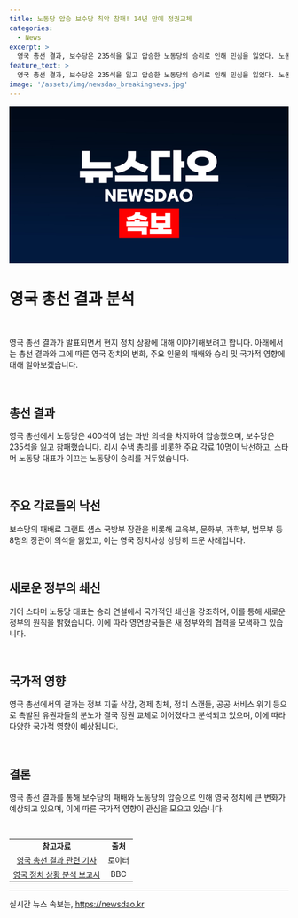 ```yaml
---
title: 노동당 압승 보수당 최악 참패! 14년 만에 정권교체
categories:
  - News
excerpt: >
  영국 총선 결과, 보수당은 235석을 잃고 압승한 노동당의 승리로 인해 민심을 잃었다. 노동당은 400석 이상을 차지하며 보수당을 격파했고, 수낵 총리는 독선좌 선택에 실감 나며 책임을 져야 했다. 이에 런던 테이트 모던에서 열린 총선 승리 축하 행사에서 키어 스타머가 회심의 미소를 짓고 대표로 있는 노동당이 과반 의석을 차지할 것으로 예측되고 있다. 이러한 변화를 통해 영연방국들은 새 정부와의 협력을 속속이 발표하여 축하 인사를 보내고 있다.
feature_text: >
  영국 총선 결과, 보수당은 235석을 잃고 압승한 노동당의 승리로 인해 민심을 잃었다. 노동당은 400석 이상을 차지하며 보수당을 격파했고, 수낵 총리는 독선좌 선택에 실감 나며 책임을 져야 했다. 이에 런던 테이트 모던에서 열린 총선 승리 축하 행사에서 키어 스타머가 회심의 미소를 짓고 대표로 있는 노동당이 과반 의석을 차지할 것으로 예측되고 있다. 이러한 변화를 통해 영연방국들은 새 정부와의 협력을 속속이 발표하여 축하 인사를 보내고 있다.
image: '/assets/img/newsdao_breakingnews.jpg'
---
```


<p><img src="/assets/img/newsdao_breakingnews.jpg" alt="bookingtag 속보" /></p>

<h1 data-ke-size="size26">영국 총선 결과 분석</h1>

<p data-ke-size="size16">&nbsp;</p>

<p>영국 총선 결과가 발표되면서 현지 정치 상황에 대해 이야기해보려고 합니다. 아래에서는 총선 결과와 그에 따른 영국 정치의 변화, 주요 인물의 패배와 승리 및 국가적 영향에 대해 알아보겠습니다.</p>

<p data-ke-size="size16">&nbsp;</p>

<h2 data-ke-size="size26">총선 결과</h2>

<p data-ke-size="size16">영국 총선에서 노동당은 400석이 넘는 과반 의석을 차지하여 압승했으며, 보수당은 235석을 잃고 참패했습니다. 리시 수낵 총리를 비롯한 주요 각료 10명이 낙선하고, 스타머 노동당 대표가 이끄는 노동당이 승리를 거두었습니다.</p>

<p data-ke-size="size16">&nbsp;</p>

<h2 data-ke-size="size26">주요 각료들의 낙선</h2>

<p data-ke-size="size16">보수당의 패배로 그랜트 섑스 국방부 장관을 비롯해 교육부, 문화부, 과학부, 법무부 등 8명의 장관이 의석을 잃었고, 이는 영국 정치사상 상당히 드문 사례입니다.</p>

<p data-ke-size="size16">&nbsp;</p>

<h2 data-ke-size="size26">새로운 정부의 쇄신</h2>

<p data-ke-size="size16">키어 스타머 노동당 대표는 승리 연설에서 국가적인 쇄신을 강조하며, 이를 통해 새로운 정부의 원칙을 밝혔습니다. 이에 따라 영연방국들은 새 정부와의 협력을 모색하고 있습니다.</p>

<p data-ke-size="size16">&nbsp;</p>

<h2 data-ke-size="size26">국가적 영향</h2>

<p data-ke-size="size16">영국 총선에서의 결과는 정부 지출 삭감, 경제 침체, 정치 스캔들, 공공 서비스 위기 등으로 촉발된 유권자들의 분노가 결국 정권 교체로 이어졌다고 분석되고 있으며, 이에 따라 다양한 국가적 영향이 예상됩니다.</p>

<p data-ke-size="size16">&nbsp;</p>

<h2 data-ke-size="size26">결론</h2>

<p data-ke-size="size16">영국 총선 결과를 통해 보수당의 패배와 노동당의 압승으로 인해 영국 정치에 큰 변화가 예상되고 있으며, 이에 따른 국가적 영향이 관심을 모으고 있습니다.</p>

<p data-ke-size="size16">&nbsp;</p>

<table>
<tbody>
<tr>
<td style="text-align: center; height: 17px;"><b>참고자료</b></td>
<td style="text-align: center; height: 17px;"><b>출처</b></td>
</tr>
<tr>
<td style="text-align: center; height: 17px;"><a href="https://www.examplelink1.com">영국 총선 결과 관련 기사</a></td>
<td style="text-align: center; height: 17px;">로이터</td>
</tr>
<tr>
<td style="text-align: center; height: 17px;"><a href="https://www.examplelink2.com">영국 정치 상황 분석 보고서</a></td>
<td style="text-align: center; height: 17px;">BBC</td>
</tr>
</tbody>
</table>

<hr>
실시간 뉴스 속보는, <a href="https://newsdao.kr" rel="dofollow">https://newsdao.kr</a>


